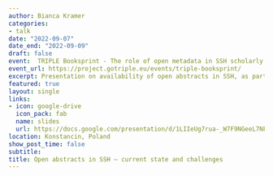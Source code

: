 ```yaml
---
author: Bianca Kramer
categories:
- talk
date: "2022-09-07"
date_end: "2022-09-09"
draft: false
event:  TRIPLE Booksprint - The role of open metadata in SSH scholarly communication
event_url: https://project.gotriple.eu/events/triple-booksprint/
excerpt: Presentation on availability of open abstracts in SSH, as part of TRIPLE booksprint on the role of open metadata in SSH scholarly communication
featured: true
layout: single
links:
- icon: google-drive
  icon_pack: fab
  name: slides
  url: https://docs.google.com/presentation/d/1LIIeUg7rua-_W7F9NGeeL7NF3cTeM5MuBVcEQnBCV38
location: Konstancin, Poland
show_post_time: false
subtitle:
title: Open abstracts in SSH – current state and challenges
---
```


